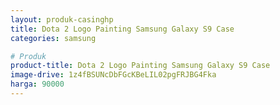 ```yaml
---
layout: produk-casinghp
title: Dota 2 Logo Painting Samsung Galaxy S9 Case
categories: samsung

# Produk
product-title: Dota 2 Logo Painting Samsung Galaxy S9 Case
image-drive: 1z4fBSUNcDbFGcKBeLIL02pgFRJBG4Fka
harga: 90000
---
```

